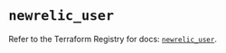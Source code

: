 # `newrelic_user`

Refer to the Terraform Registry for docs: [`newrelic_user`](https://registry.terraform.io/providers/newrelic/newrelic/3.66.0/docs/resources/user).
